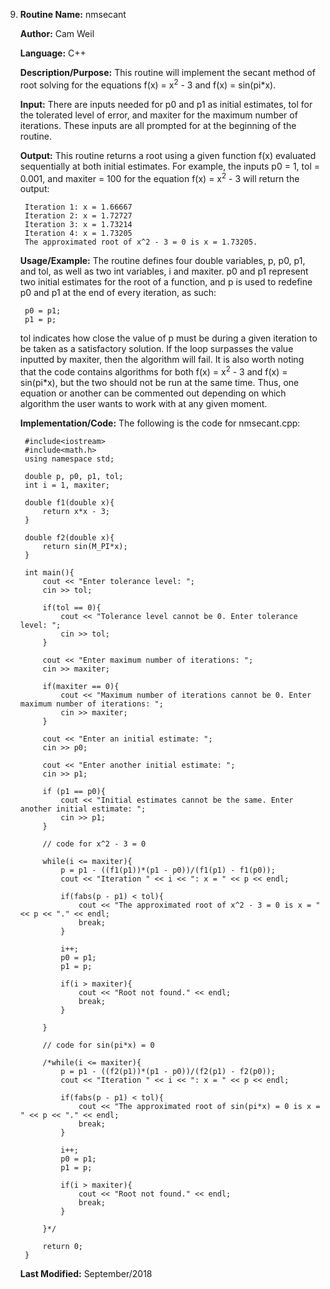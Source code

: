 9. **Routine Name:**           nmsecant

   **Author:** Cam Weil

   **Language:** C++

   **Description/Purpose:** This routine will implement the secant method of root solving for the equations f(x) = x<sup>2</sup> - 3 and f(x) = sin(pi*x).

   **Input:** There are inputs needed for p0 and p1 as initial estimates, tol for the tolerated level of error, and maxiter for the maximum number of iterations. These inputs are all prompted for at the beginning of the routine.

   **Output:** This routine returns a root using a given function f(x) evaluated sequentially at both initial estimates. For example, the inputs p0 = 1, tol = 0.001, and maxiter = 100 for the equation f(x) = x<sup>2</sup> - 3 will return the output:
  
        Iteration 1: x = 1.66667
        Iteration 2: x = 1.72727
        Iteration 3: x = 1.73214
        Iteration 4: x = 1.73205
        The approximated root of x^2 - 3 = 0 is x = 1.73205.

   **Usage/Example:** The routine defines four double variables, p, p0, p1, and tol, as well as two int variables, i and maxiter. p0 and p1 represent two initial estimates for the root of a function, and p is used to redefine p0 and p1 at the end of every iteration, as such:
   
        p0 = p1;
        p1 = p;
   
   tol indicates how close the value of p must be during a given iteration to be taken as a satisfactory solution. If the loop surpasses the value inputted by maxiter, then the algorithm will fail. It is also worth noting that the code contains algorithms for both f(x) = x<sup>2</sup> - 3 and f(x) = sin(pi*x), but the two should not be run at the same time. Thus, one equation or another can be commented out depending on which algorithm the user wants to work with at any given moment.

   **Implementation/Code:** The following is the code for nmsecant.cpp:

        #include<iostream>
        #include<math.h>
        using namespace std;

        double p, p0, p1, tol;
        int i = 1, maxiter;

        double f1(double x){
            return x*x - 3;
        }

        double f2(double x){
            return sin(M_PI*x);
        }

        int main(){
            cout << "Enter tolerance level: ";
            cin >> tol;
    
            if(tol == 0){
                cout << "Tolerance level cannot be 0. Enter tolerance level: ";
                cin >> tol;
            }
    
            cout << "Enter maximum number of iterations: ";
            cin >> maxiter;
    
            if(maxiter == 0){
                cout << "Maximum number of iterations cannot be 0. Enter maximum number of iterations: ";
                cin >> maxiter;
            }
    
            cout << "Enter an initial estimate: ";
            cin >> p0;
    
            cout << "Enter another initial estimate: ";
            cin >> p1;
    
            if (p1 == p0){
                cout << "Initial estimates cannot be the same. Enter another initial estimate: ";
                cin >> p1;
            }
    
            // code for x^2 - 3 = 0
    
            while(i <= maxiter){
                p = p1 - ((f1(p1))*(p1 - p0))/(f1(p1) - f1(p0));
                cout << "Iteration " << i << ": x = " << p << endl;
        
                if(fabs(p - p1) < tol){
                    cout << "The approximated root of x^2 - 3 = 0 is x = " << p << "." << endl;
                    break;
                }
     
                i++;
                p0 = p1;
                p1 = p;
     
                if(i > maxiter){
                    cout << "Root not found." << endl;
                    break;
                }
     
            }
    
            // code for sin(pi*x) = 0
    
            /*while(i <= maxiter){
                p = p1 - ((f2(p1))*(p1 - p0))/(f2(p1) - f2(p0));
                cout << "Iteration " << i << ": x = " << p << endl;
     
                if(fabs(p - p1) < tol){
                    cout << "The approximated root of sin(pi*x) = 0 is x = " << p << "." << endl;
                    break;
                }
     
                i++;
                p0 = p1;
                p1 = p;
        
                if(i > maxiter){
                    cout << "Root not found." << endl;
                    break;
                }
        
            }*/
    
            return 0;
        }
 
   **Last Modified:** September/2018
